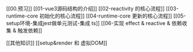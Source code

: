 [[00.预习]]
[[01-vue3源码结构的介绍]]
[[02-reactivity 的核心流程]]
[[03-runtime-core 初始化的核心流程]]
[[04-runtime-core 更新的核心流程]]
[[05-setup环境-集成jest做单元测试-集成 ts]]
[[06-实现 effect & reactive & 依赖收集 & 触发依赖]]

[[其他知识]]
[[setup&render 和 虚拟DOM]]